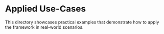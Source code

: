 # Applied Use-Cases

This directory showcases practical examples that demonstrate how to apply the framework in real-world scenarios.
